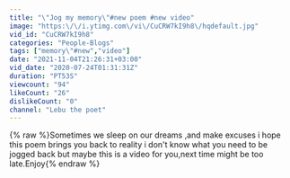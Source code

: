 ```yaml
---
title: "\"Jog my memory\"#new poem #new video"
image: "https:\/\/i.ytimg.com\/vi\/CuCRW7kI9h8\/hqdefault.jpg"
vid_id: "CuCRW7kI9h8"
categories: "People-Blogs"
tags: ["memory\"#new","video"]
date: "2021-11-04T21:26:31+03:00"
vid_date: "2020-07-24T01:31:31Z"
duration: "PT53S"
viewcount: "94"
likeCount: "26"
dislikeCount: "0"
channel: "Lebu the poet"
---
```

{% raw %}Sometimes we sleep on our dreams ,and make excuses i hope this poem brings you back to reality i don't know what you need to be jogged back but maybe this is a video for you,next time might be too late.Enjoy{% endraw %}
